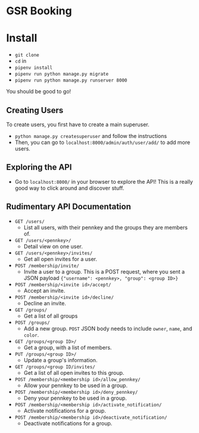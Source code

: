 # GSR Booking

# Install
- `git clone`
- `cd` in
- `pipenv install`
- `pipenv run python manage.py migrate`
- `pipenv run python manage.py runserver 8000`

You should be good to go!

## Creating Users
To create users, you first have to create a main superuser.
- `python manage.py createsuperuser` and follow the instructions
- Then, you can go to `localhost:8000/admin/auth/user/add/` to add more users.

## Exploring the API
- Go to `localhost:8000/` in your browser to explore the API! This is a really good way to click around and discover stuff.

## Rudimentary API Documentation
- `GET /users/`
    - List all users, with their pennkey and the groups they are members of.
- `GET /users/<pennkey>/`
    - Detail view on one user.
- `GET /users/<pennkey>/invites/`
    - Get all open invites for a user.
- `POST /membership/invite/`
    - Invite a user to a group. This is a POST request, where you sent a JSON payload `{"username": <pennkey>, "group": <group ID>}`
- `POST /membership/<invite id>/accept/`
    - Accept an invite.
- `POST /membership/<invite id>/decline/`
    - Decline an invite.
- `GET /groups/`
    - Get a list of all groups
- `POST /groups/`
    - Add a new group. `POST` JSON body needs to include `owner`, `name`, and `color`.
- `GET /groups/<group ID>/`
    - Get a group, with a list of members.
- `PUT /groups/<group ID>/`
    - Update a group's information.
- `GET /groups/<group ID/invites/`
    - Get a list of all open invites to this group.
- `POST /membership/<membership id>/allow_pennkey/`
    - Allow your pennkey to be used in a group.
- `POST /membership/<membership id>/deny_pennkey/`
    - Deny your pennkey to be used in a group.
- `POST /membership/<membership id>/activate_notification/`
    - Activate notifications for a group.
- `POST /membership/<membership id>/deactivate_notification/`
    - Deactivate notifications for a group.


